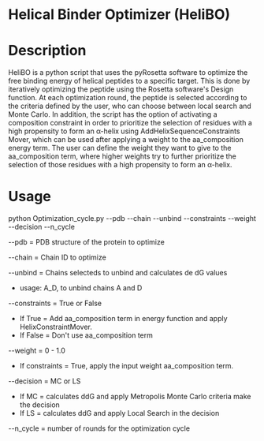 # Helical Binder Optimizer (HeliBO)
# Description
HeliBO is a python script that uses the pyRosetta software to optimize the free binding energy of helical peptides to a specific target. This is done by iteratively optimizing the peptide using the Rosetta software's Design function. At each optimization round, the peptide is selected according to the criteria defined by the user, who can choose between local search and Monte Carlo. In addition, the script has the option of activating a composition constraint in order to prioritize the selection of residues with a high propensity to form an α-helix using AddHelixSequenceConstraints Mover, which can be used after applying a weight to the aa_composition energy term. The user can define the weight they want to give to the aa_composition term, where higher weights try to further prioritize the selection of those residues with a high propensity to form an α-helix.


# Usage

python Optimization_cycle.py --pdb  --chain  --unbind  --constraints  --weight  --decision  --n_cycle 

--pdb = PDB structure of the protein to optimize

--chain = Chain ID to optimize

--unbind = Chains selecteds to unbind and calculates de dG values
  - usage: A_D, to unbind chains A and D 

--constraints = True or False
  - If True = Add aa_composition term in energy function and apply HelixConstraintMover.
  - If False = Don't use aa_composition term
  
--weight = 0 - 1.0
  - If constraints = True, apply the input weight aa_composition term.

--decision = MC or LS
  - If MC = calculates ddG and apply Metropolis Monte Carlo criteria make the decision
  - If LS = calculates ddG and apply Local Search in the decision

--n_cycle = number of rounds for the optimization cycle
